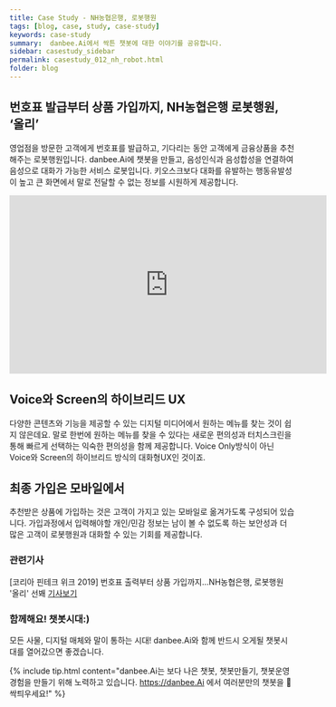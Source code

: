 ```yaml
---
title: Case Study - NH농협은행, 로봇행원
tags: [blog, case, study, case-study]
keywords: case-study
summary:  danbee.Ai에서 싹튼 챗봇에 대한 이야기를 공유합니다.
sidebar: casestudy_sidebar
permalink: casestudy_012_nh_robot.html
folder: blog
---
```


## 번호표 발급부터 상품 가입까지, NH농협은행 로봇행원, ‘올리’
영업점을 방문한 고객에게 번호표를 발급하고, 기다리는 동안 고객에게 금융상품을 추천해주는 로봇행원입니다.
danbee.Ai에 챗봇을 만들고, 음성인식과 음성합성을 연결하여 음성으로 대화가 가능한 서비스 로봇입니다. 키오스크보다 대화를 유발하는 행동유발성이 높고 큰 화면에서 말로 전달할 수 없는 정보를 시원하게 제공합니다.

<iframe width="560" height="315" src="https://www.youtube.com/embed/nWTHl9uVAic?autoplay=0&controls=1&autohide=1&rel=0" frameborder="0" allow="accelerometer; autoplay; encrypted-media; gyroscope; picture-in-picture" allowfullscreen></iframe>

## Voice와 Screen의 하이브리드 UX
다양한 콘텐츠와 기능을 제공할 수 있는 디지털 미디어에서 원하는 메뉴를 찾는 것이 쉽지 않은데요. 말로 한번에 원하는 메뉴를 찾을 수 있다는 새로운 편의성과 터치스크린을 통해 빠르게 선택하는 익숙한 편의성을 함께 제공합니다. Voice Only방식이 아닌 Voice와 Screen의 하이브리드 방식의 대화형UX인 것이죠.

## 최종 가입은 모바일에서
추천받은 상품에 가입하는 것은 고객이 가지고 있는 모바일로 옮겨가도록 구성되어 있습니다. 가입과정에서 입력해야할 개인/민감 정보는 남이 볼 수 없도록 하는 보안성과 더 많은 고객이 로봇행원과 대화할 수 있는 기회를 제공합니다.


### 관련기사 
[코리아 핀테크 위크 2019] 번호표 출력부터 상품 가입까지…NH농협은행, 로봇행원 '올리' 선봬 [기사보기](http://m.fntimes.com/html/view.php?ud=2019052419035744488a55064dd1_18#_enliple)

### 함께해요! 챗봇시대:)
모든 사물, 디지털 매체와 말이 통하는 시대! 
danbee.Ai와 함께 반드시 오게될 챗봇시대를 열어갔으면 좋겠습니다.

{% include tip.html content="danbee.Ai는 보다 나은 챗봇, 챗봇만들기, 챗봇운영 경험을 만들기 위해 노력하고 있습니다. https://danbee.Ai 에서 여러분만의 챗봇을 🌱싹틔우세요!" %}
